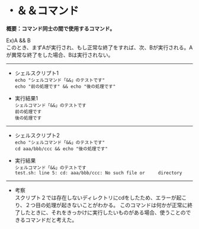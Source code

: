 
# ・＆＆コマンド

**概要：コマンド同士の間で使用するコマンド。**

Ex)A && B  
このとき、まずAが実行され、もし正常な終了をすれば、次、Bが実行される。Aが異常な終了をした場合、Bは実行されない。  
***
* シェルスクリプト1  
`echo "シェルコマンド「&&」のテストです"`  
`echo "前の処理です" && echo "後の処理です"`

* 実行結果1  
`シェルコマンド「&&」のテストです`  
`前の処理です`  
`後の処理です`
***
* シェルスクリプト2  
`echo "シェルコマンド「&&」のテストです"`  
`cd aaa/bbb/ccc && echo "後の処理です"`

* 実行結果  
`シェルコマンド「&&」のテストです`  
`test.sh: line 5: cd: aaa/bbb/ccc: No such file or     directory`
***
* 考察  
スクリプト２では存在しないディレクトリにcdをしたため、エラーが起こり、２つ目の処理が起きないことがわかる。
このコマンドは何かが正常に終了したときに、それをきっかけに実行したいものがある場合、使うことのできるコマンドだと考えた。

